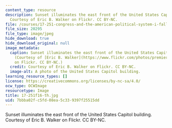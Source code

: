 ```yaml
---
content_type: resource
description: Sunset illuminates the east front of the United States Capitol building.
  Courtesy of Eric B. Walker on Flickr. CC BY-NC.
file: /courses/17-251-congress-and-the-american-political-system-i-fall-2016/7bbba02fc5fd08ea5c339397f25515dd_17-251f16-th.jpg
file_size: 20295
file_type: image/jpeg
hide_download: true
hide_download_original: null
image_metadata:
  caption: Sunset illuminates the east front of the United States Capitol building.
    (Courtesy of [Eric B. Walker](https://www.flickr.com/photos/premierehdr/8749459428/)
    on Flickr. CC BY-NC.)
  credit: Courtesy of Eric B. Walker on Flickr. CC BY-NC.
  image-alt: A photo of the United States Capitol building.
learning_resource_types: []
license: https://creativecommons.org/licenses/by-nc-sa/4.0/
ocw_type: OCWImage
resourcetype: Image
title: 17-251f16-th.jpg
uid: 7bbba02f-c5fd-08ea-5c33-9397f25515dd
---
```

Sunset illuminates the east front of the United States Capitol building. Courtesy of Eric B. Walker on Flickr. CC BY-NC.